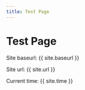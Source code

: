 ```yaml
---
title: Test Page
---
```


# Test Page

Site baseurl: {{ site.baseurl }}

Site url: {{ site.url }}

Current time: {{ site.time }}